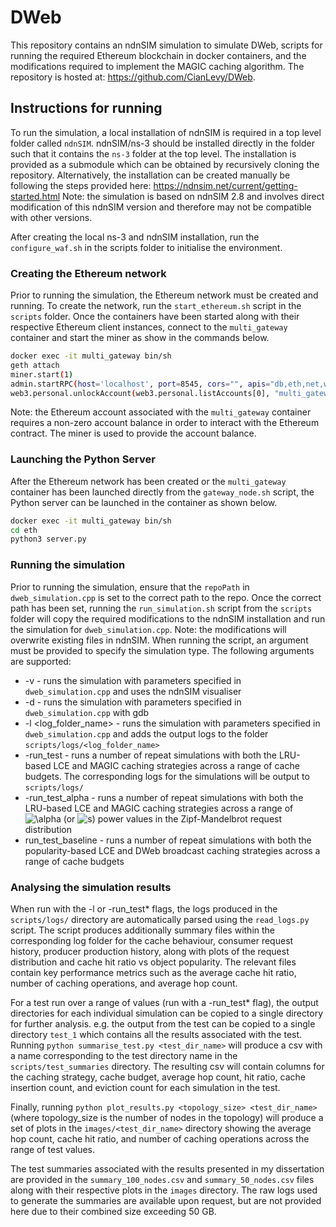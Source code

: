# DWeb

This repository contains an ndnSIM simulation to simulate DWeb, scripts for running the required Ethereum blockchain in docker containers, and the modifications required to implement the MAGIC caching algorithm. The repository is hosted at: https://github.com/CianLevy/DWeb.

## Instructions for running
To run the simulation, a local installation of ndnSIM is required in a top level folder called ```ndnSIM```. ndnSIM/ns-3 should be installed directly in the folder such that it contains the ```ns-3``` folder at the top level. The installation is provided as a submodule which can be obtained by recursively cloning the repository. Alternatively, the installation can be created manually be following the steps provided here: https://ndnsim.net/current/getting-started.html
Note: the simulation is based on ndnSIM 2.8 and involves direct modification of this ndnSIM version and therefore may not be compatible with other versions.

After creating the local ns-3 and ndnSIM installation, run the ```configure_waf.sh``` in the scripts folder to initialise the environment.

### Creating the Ethereum network
Prior to running the simulation, the Ethereum network must be created and running. To create the network, run the ```start_ethereum.sh``` script in the ```scripts``` folder. Once the containers have been started along with their respective Ethereum client instances, connect to the ```multi_gateway``` container and start the miner as show in the commands below.

```bash
docker exec -it multi_gateway bin/sh
geth attach
miner.start(1)
admin.startRPC(host='localhost', port=8545, cors="", apis="db,eth,net,web3,personal")
web3.personal.unlockAccount(web3.personal.listAccounts[0], "multi_gateway", 3600)
```

Note: the Ethereum account associated with the ```multi_gateway``` container requires a non-zero account balance in order to interact with the Ethereum contract. The miner is used to provide the account balance.

### Launching the Python Server
After the Ethereum network has been created or the ```multi_gateway``` container has been launched directly from the ```gateway_node.sh``` script, the Python server can be launched in the container as shown below. 

```bash
docker exec -it multi_gateway bin/sh
cd eth
python3 server.py
```

### Running the simulation
Prior to running the simulation, ensure that the ```repoPath``` in ```dweb_simulation.cpp``` is set to the correct path to the repo. Once the correct path has been set, running the ```run_simulation.sh``` script from the ```scripts``` folder will copy the required modifications to the ndnSIM installation and run the simulation for ```dweb_simulation.cpp```. Note: the modifications will overwrite existing files in ndnSIM. When running the script, an argument must be provided to specify the simulation type. The following arguments are supported:

* -v - runs the simulation with parameters specified in ```dweb_simulation.cpp``` and uses the ndnSIM visualiser
* -d - runs the simulation with parameters specified in ```dweb_simulation.cpp``` with gdb
* -l <log_folder_name> - runs the simulation with parameters specified in ```dweb_simulation.cpp``` and adds the output logs to the folder ```scripts/logs/<log_folder_name>```
* -run_test - runs a number of repeat simulations with both the LRU-based LCE and MAGIC caching strategies across a range of cache budgets. The corresponding logs for the simulations will be output to ```scripts/logs/```
* -run_test_alpha - runs a number of repeat simulations with both the LRU-based LCE and MAGIC caching strategies across a range of ![\alpha](https://latex.codecogs.com/svg.latex?\Large&space;\alpha)  (or ![s](https://latex.codecogs.com/svg.latex?\Large&space;s)) power values in the Zipf-Mandelbrot request distribution
* run_test_baseline - runs a number of repeat simulations with both the popularity-based LCE and DWeb broadcast caching strategies across a range of cache budgets


### Analysing the simulation results
When run with the -l or -run_test* flags, the logs produced in the ```scripts/logs/``` directory are automatically parsed using the ```read_logs.py``` script. The script produces additionally summary files within the corresponding log folder for the cache behaviour, consumer request history, producer production history, along with plots of the request distribution and cache hit ratio vs object popularity. The relevant files contain key performance metrics such as the average cache hit ratio, number of caching operations, and average hop count. 

For a test run over a range of values (run with a -run_test* flag), the output directories for each individual simulation can be copied to a single directory for further analysis. e.g. the output from the test can be copied to a single directory ```test_1``` which contains all the results associated with the test. Running ```python summarise_test.py <test_dir_name>```  will produce a csv with a name corresponding to the test directory name in the ```scripts/test_summaries``` directory. The resulting csv will contain columns for the caching strategy, cache budget, average hop count, hit ratio, cache insertion count, and eviction count for each simulation in the test.


Finally, running ```python plot_results.py <topology_size> <test_dir_name>``` (where topology_size is the number of nodes in the topology) will produce a set of plots in the ```images/<test_dir_name>``` directory showing the average hop count, cache hit ratio, and number of caching operations across the range of test values.

The test summaries associated with the results presented in my dissertation are provided in the ```summary_100_nodes.csv``` and ```summary_50_nodes.csv``` files along with their respective plots in the ```images``` directory. The raw logs used to generate the summaries are available upon request, but are not provided here due to their combined size exceeding 50 GB.
